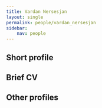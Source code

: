 ```yaml
---
title: Vardan Nersesjan
layout: single
permalink: people/vardan_nersesjan
sidebar:
    nav: people
---
```




## Short profile



## Brief CV


## Other profiles

